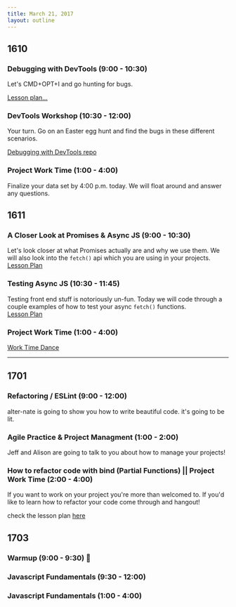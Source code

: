 ```yaml
---
title: March 21, 2017
layout: outline
---
```


## 1610

### Debugging with DevTools (9:00 - 10:30)
Let's CMD+OPT+I and go hunting for bugs.

[Lesson plan...](http://frontend.turing.io/lessons/debugging-with-devtools.html)

### DevTools Workshop (10:30 - 12:00)
Your turn. Go on an Easter egg hunt and find the bugs in these different scenarios.

[Debugging with DevTools repo](https://github.com/turingschool-examples/debugging-with-devtools/tree/master)

### Project Work Time (1:00 - 4:00)
Finalize your data set by 4:00 p.m. today. We will float around and answer any questions.

## 1611

### A Closer Look at Promises & Async JS (9:00 - 10:30)  
Let's look closer at what Promises actually are and why we use them. We will also look into the `fetch()` api which you are using in your projects.  
[Lesson Plan](http://frontend.turing.io/lessons/promises.html)  

### Testing Async JS  (10:30 - 11:45)  
Testing front end stuff is notoriously un-fun. Today we will code through a couple examples of how to test your async `fetch()` functions.  
[Lesson Plan](http://frontend.turing.io/lessons/testing-async.html)

### Project Work Time (1:00 - 4:00)  
[Work Time Dance](https://media.giphy.com/media/F9hQLAVhWnL56/giphy.gif)

-----------------------------------------------

## 1701


### Refactoring / ESLint  (9:00 - 12:00)

alter-nate is going to show you how to write beautiful code.
it's going to be lit.

### Agile Practice & Project Managment (1:00 - 2:00)

Jeff and Alison are going to talk to you about how to manage your projects!

### How to refactor code with bind (Partial Functions) || Project Work Time (2:00 - 4:00)

If you want to work on your project you're more than welcomed to. If you'd like to
learn how to refactor your code come through and hangout!

check the lesson plan [here](http://frontend.turing.io/lessons/partial-functions.html)

## 1703

### Warmup (9:00 - 9:30) :muscle:

### Javascript Fundamentals (9:30 - 12:00)

### Javascript Fundamentals (1:00 - 4:00)
